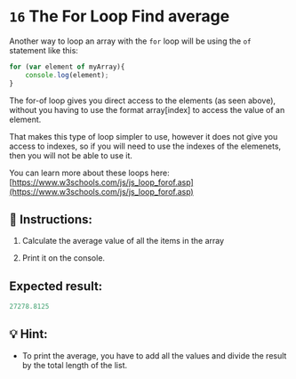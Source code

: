 # `16` The For Loop Find average

Another way to loop an array with the `for` loop will be using the `of` statement like this:

```js
for (var element of myArray){
    console.log(element);
}
```

The for-of loop gives you direct access to the elements (as seen above), without you having to use the format array[index] to access the value of an element. 

That makes this type of loop simpler to use, however it does not give you access to indexes, so if you will need to use the indexes of the elemenets, then you will not be able to use it. 

You can learn more about these loops here:
[https://www.w3schools.com/js/js_loop_forof.asp](https://www.w3schools.com/js/js_loop_forof.asp)

## 📝 Instructions:

1. Calculate the average value of all the items in the array 

2. Print it on the console.

## Expected result:

```js
27278.8125
```

## 💡 Hint:

+ To print the average, you have to add all the values and divide the result by the total length of the list.
